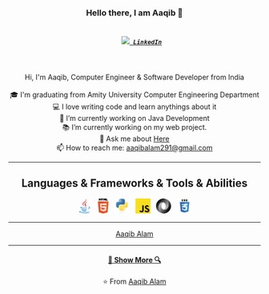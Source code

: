 <h3 align="center">Hello there, I am Aaqib 👋</h3>
<h5 align="center">
  <code>
    <a href="https://www.linkedin.com/in/aaqib-alam-50929a204/" title="LinkedIn"><img width="22" src="https://github.com/zumrudu-anka/zumrudu-anka/blob/master/images/linkedin.svg"> LinkedIn</a></code>

</h5>
<br>
<p align="center">
  Hi, I'm Aaqib, Computer Engineer & Software Developer from India
  <br>
  <br>
  🎓 I'm graduating from Amity University Computer Engineering Department
  <br>
  💻 I love writing code and learn anythings about it
  <br>
  🔬 I’m currently working on Java Development
  <br>
  📚 I’m currently working on my web project.
  <br>
  💬 Ask me about <a href="https://github.com/zumrudu-anka/zumrudu-anka/issues" title="Issues">Here</a>
  <br>
  📫 How to reach me: <a href="mailto: aaqibalam291@gmail.com">aaqibalam291@gmail.com</a>
</p>

<hr>

<h2 align="center">Languages & Frameworks & Tools & Abilities</h2>

<p align="center">
  <img title="java" height="30" src="https://raw.githubusercontent.com/sal12321/images/main/aaqibAlam/images/java-original.svg">&nbsp;&nbsp;
  <img title="html" height="30" src="https://raw.githubusercontent.com/sal12321/images/main/aaqibAlam/images/html5.svg">&nbsp;&nbsp;
  <img title="python" height="30" src="https://raw.githubusercontent.com/sal12321/images/main/aaqibAlam/images/python-original.svg">&nbsp;&nbsp;
  <img title="Javascript" height="30" src="https://raw.githubusercontent.com/sal12321/images/main/aaqibAlam/images/javascript.svg">&nbsp;&nbsp;
  <img title="json" height="30" src="https://raw.githubusercontent.com/sal12321/images/main/aaqibAlam/images/json.svg">&nbsp;&nbsp;
  <img title="css" height="30" src="https://raw.githubusercontent.com/sal12321/images/main/aaqibAlam/images/css.svg">
</p>


<hr>
<p align = "center">
<a href = "https://www.linkedin.com/in/aaqib-alam-50929a204/"> Aaqib Alam </a>
</p>



<hr>
<h4 align="center"><a href=https://github.com/sal12321/BankIt-JavaEditionJDBC/tree/main?tab=repositories" title="Show Repositories">🔎 Show More 🔍</a></h4>

<p align = "center">
    ⭐️ From <a href="">Aaqib Alam</a>
</p>
